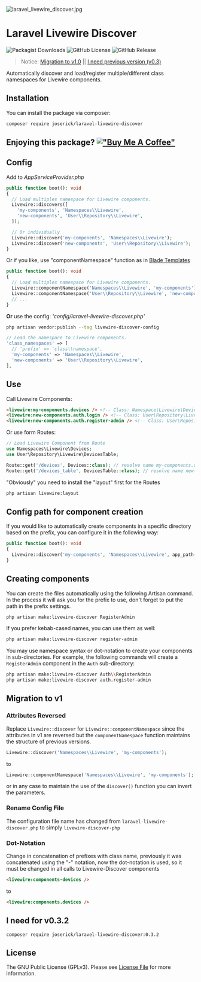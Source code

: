 ![laravel_livewire_discover.jpg](https://joserick.com/livewire_discover.jpg)
# Laravel Livewire Discover
![Packagist Downloads](https://img.shields.io/packagist/dt/joserick/laravel-livewire-discover?color=blue)   ![GitHub License](https://img.shields.io/github/license/joserick/laravel-livewire-discover) ![GitHub Release](https://img.shields.io/github/v/release/joserick/laravel-livewire-discover?color=2da711)
> Notice: [Migration to v1.0](https://github.com/joserick/laravel-livewire-discover#migration-to-v1) || [I need previous version (v0.3)](https://github.com/joserick/laravel-livewire-discover#i-need-for-v0.3.2)

Automatically discover and load/register multiple/different class namespaces for Livewire components.

## Installation

You can install the package via composer:

``` bash
composer require joserick/laravel-livewire-discover
```
## Enjoying this package? [!["Buy Me A Coffee"](https://www.buymeacoffee.com/assets/img/custom_images/orange_img.png)](https://www.buymeacoffee.com/joserick)
## Config
Add to *AppServiceProvider.php*
``` php
public function boot(): void
{
  // Load multiples namespace for Livewire components.
  Livewire::discovers([
    'my-components', 'Namespaces\\Livewire',
    'new-components', 'User\\Repository\\Livewire',
  ]);

  // Or individually
  Livewire::discover('my-components', 'Namespaces\\Livewire');
  Livewire::discover('new-components', 'User\\Repository\\Livewire');
}
```
Or if you like, use "componentNamespace" function as in [Blade Templates](https://laravel.com/docs/blade#clipText-53)
``` php
public function boot(): void
{
  // Load multiples namespace for Livewire components.
  Livewire::componentNamespace('Namespaces\\Livewire', 'my-components');
  Livewire::componentNamespace('User\\Repository\\Livewire', 'new-components');
  // ...
}
```
**Or** use the config: *'config/laravel-livewire-discover.php'*
``` bash
php artisan vendor:publish --tag livewire-discover-config
```
``` php
// Load the namespace to Livewire components.
'class_namespaces' => [
  // 'prefix' => 'class\\namespace',
  'my-components' => 'Namespaces\\Livewire',
  'new-components' => 'User\\Repository\\Livewire',
],
```
## Use
Call Livewire Components:
``` html
<livewire:my-components.devices /> <!-- Class: Namespace\Livewire\Devices; -->
<livewire:new-components.auth.login /> <!-- Class: User\Repository\Livewire\Auth\Login; -->
<livewire:new-components.auth.register-admin /> <!-- Class: User\Repository\Livewire\Auth\RegisterAdmin; -->
```
Or use form Routes:
``` php
// Load Livewire Component from Route
use Namespaces\Livewire\Devices;
use User\Repository\Livewire\DevicesTable;

Route::get('/devices', Devices::class); // resolve name my-components.devices
Route::get('/devices_table', DevicesTable::class); // resolve name new-components.devices-table
```
"Obviously" you need to install the "layout" first for the Routes
```bash
php artisan livewire:layout
```
## Config path for component creation
If you would like to automatically create components in a specific directory based on the prefix, you can configure it in the following way:
``` php
public function boot(): void
{
  Livewire::discover('my-components', 'Namespaces\\Livewire', app_path('/path/livewire'));
}
```
## Creating components
You can create the files automatically using the following Artisan command. In the process it will ask you for the prefix to use, don't forget to put the path in the prefix settings.
```bash
php artisan make:livewire-discover RegisterAdmin
```
If you prefer kebab-cased names, you can use them as well:
```bash
php artisan make:livewire-discover register-admin
```
You may use namespace syntax or dot-notation to create your components in sub-directories. For example, the following commands will create a `RegisterAdmin` component in the `Auth` sub-directory:
```bash
php artisan make:livewire-discover Auth\\RegisterAdmin
php artisan make:livewire-discover auth.register-admin
```
## Migration to v1
### Attributes Reversed
Replace `Livewire::discover` for `Livewire::componentNamespace` since the attributes in v1 are reversed but the `componentNamespace` function maintains the structure of previous versions.
``` php
Livewire::discover('Namespaces\\Livewire', 'my-components');
```
to
``` php
Livewire::componentNamespace('Namespaces\\Livewire', 'my-components');
```
or in any case to maintain the use of the `discover()` function you can invert the parameters.

### Rename Config File
The configuration file name has changed from `laravel-livewire-discover.php` to simply `livewire-discover-php`
### Dot-Notation
Change in concatenation of prefixes with class name, previously it was concatenated using the "-" notation, now the dot-notation is used, so it must be changed in all calls to Livewire-Discover components
``` html
<livewire:components-devices />
```
to
``` html
<livewire:components.devices />
```
## I need for v0.3.2
```
composer require joserick/laravel-livewire-discover:0.3.2
```

## License

The GNU Public License (GPLv3). Please see [License File](https://github.com/joserick/laravel-livewire-discover/blob/master/LICENSE) for more information.
